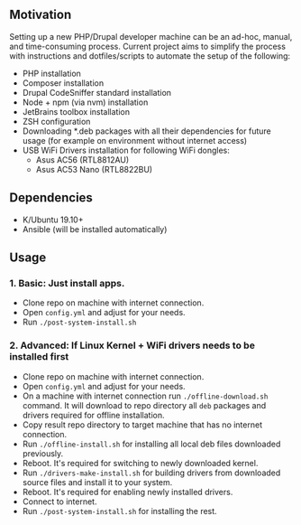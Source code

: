 ## Motivation
Setting up a new PHP/Drupal developer machine can be an ad-hoc, manual, and time-consuming process. Current project aims to simplify the process with instructions and dotfiles/scripts to automate the setup of the following:

- PHP installation
- Composer installation
- Drupal CodeSniffer standard installation
- Node + npm (via nvm) installation
- JetBrains toolbox installation
- ZSH configuration
- Downloading *.deb packages with all their dependencies for future usage (for example on environment without internet access)
- USB WiFi Drivers installation for following WiFi dongles:
    - Asus AC56 (RTL8812AU)
    - Asus AC53 Nano (RTL8822BU)

## Dependencies
- K/Ubuntu 19.10+
- Ansible (will be installed automatically)

## Usage

### 1. Basic: Just install apps.

- Clone repo on machine with internet connection.
- Open `config.yml` and adjust for your needs.
- Run `./post-system-install.sh`

### 2. Advanced: If Linux Kernel + WiFi drivers needs to be installed first

- Clone repo on machine with internet connection.
- Open `config.yml` and adjust for your needs.
- On a machine with internet connection run `./offline-download.sh` command. It will download to repo directory all `deb` packages and drivers required for offline installation.
- Copy result repo directory to target machine that has no internet connection.
- Run `./offline-install.sh` for installing all local deb files downloaded previously.
- Reboot. It's required for switching to newly downloaded kernel.
- Run `./drivers-make-install.sh` for building drivers from downloaded source files and install it to your system.
- Reboot. It's required for enabling newly installed drivers.
- Connect to internet.
- Run `./post-system-install.sh` for installing the rest.